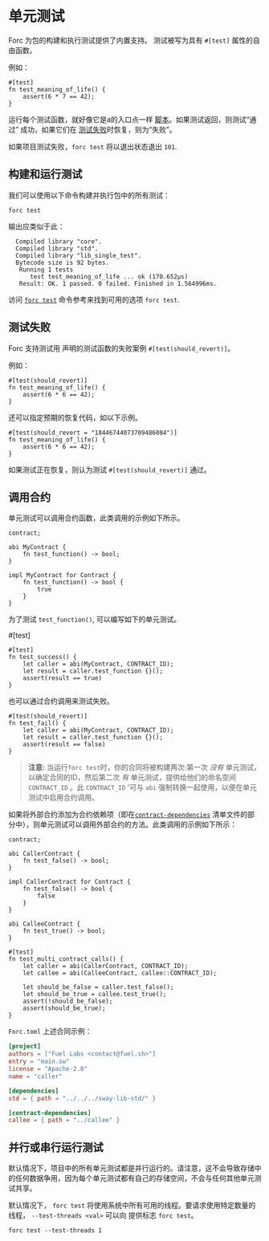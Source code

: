 # 单元测试

<!-- This section should explain unit testing in Sway -->
<!-- unit_test:example:start -->
Forc 为包的构建和执行测试提供了内置支持。
测试被写为具有 `#[test]` 属性的自由函数。
<!-- unit_test:example:end -->

例如：
```sway
#[test]
fn test_meaning_of_life() {
    assert(6 * 7 == 42);
}
```

运行每个测试函数，就好像它是a的入口点一样
[脚本](../sway-program-types/scripts.md)。如果测试返回，则测试“通过”
成功，如果它们在 [测试失败](#testing-failure)时恢复，则为“失败”。

如果项目测试失败，`forc test` 将以退出状态退出 `101`.

## 构建和运行测试
我们可以使用以下命令构建并执行包中的所有测试：
```console
forc test
```

输出应类似于此：
```console
  Compiled library "core".
  Compiled library "std".
  Compiled library "lib_single_test".
  Bytecode size is 92 bytes.
   Running 1 tests
      test test_meaning_of_life ... ok (170.652µs)
   Result: OK. 1 passed. 0 failed. Finished in 1.564996ms.
```

访问 [`forc test`](../forc/commands/forc_test.md) 命令参考来找到可用的选项 `forc test`.

## 测试失败

<!-- This section should explain support for failing unit tests in Sway -->
<!-- unit_test_fail:example:start -->
Forc 支持测试用 声明的测试函数的失败案例 `#[test(should_revert)]`。
<!-- unit_test_fail:example:end -->

例如：

```sway
#[test(should_revert)]
fn test_meaning_of_life() {
    assert(6 * 6 == 42);
}
```

还可以指定预期的恢复代码，如以下示例。
```sway
#[test(should_revert = "18446744073709486084")]
fn test_meaning_of_life() {
    assert(6 * 6 == 42);
}
```

如果测试正在恢复，则认为测试 `#[test(should_revert)]` 通过。

## 调用合约

单元测试可以调用合约函数，此类调用的示例如下所示。
```sway
contract;

abi MyContract {
    fn test_function() -> bool;
}

impl MyContract for Contract {
    fn test_function() -> bool {
        true
    }
}
```

为了测试 `test_function()`, 可以编写如下的单元测试。

#[test]

```sway
#[test]
fn test_success() {
    let caller = abi(MyContract, CONTRACT_ID);
    let result = caller.test_function {}();
    assert(result == true)
}
```

也可以通过合约调用来测试失败。

```sway
#[test(should_revert)]
fn test_fail() {
    let caller = abi(MyContract, CONTRACT_ID);
    let result = caller.test_function {}();
    assert(result == false)
}
```

<!-- This section should explain how the `CONTRACT_ID` variable works in Sway unit tests -->
<!-- contract_id:example:start -->
> **注意:** 当运行`forc test`时，你的合同将被构建两次:第一次 *没有* 单元测试，以确定合同的ID，然后第二次 *有* 单元测试，提供给他们的命名空间 `CONTRACT_ID` 。此 `CONTRACT_ID` '可与 `abi` 强制转换一起使用，以便在单元测试中启用合约调用。
<!-- contract_id:example:end -->

如果将外部合约添加为合约依赖项（即在[`contract-dependencies`](../forc/manifest_reference.md#the-contract-dependencies-section) 清单文件的部分中），则单元测试可以调用外部合约的方法。此类调用的示例如下所示：

```sway
contract;

abi CallerContract {
    fn test_false() -> bool;
}

impl CallerContract for Contract {
    fn test_false() -> bool {
        false
    }
}

abi CalleeContract {
    fn test_true() -> bool;
}

#[test]
fn test_multi_contract_calls() {
    let caller = abi(CallerContract, CONTRACT_ID);
    let callee = abi(CalleeContract, callee::CONTRACT_ID);

    let should_be_false = caller.test_false();
    let should_be_true = callee.test_true();
    assert(!should_be_false);
    assert(should_be_true);
}
```

`Forc.toml` 上述合同示例：

```toml
[project]
authors = ["Fuel Labs <contact@fuel.sh>"]
entry = "main.sw"
license = "Apache-2.0"
name = "caller"

[dependencies]
std = { path = "../../../sway-lib-std/" }

[contract-dependencies]
callee = { path = "../callee" }
```

## 并行或串行运行测试

<!-- This section should explain how unit tests do not share storage -->
<!-- storage:example:start -->
默认情况下，项目中的所有单元测试都是并行运行的。请注意，这不会导致存储中的任何数据争用，因为每个单元测试都有自己的存储空间，不会与任何其他单元测试共享。<!-- storage:example:end -->

默认情况下， `forc test` 将使用系统中所有可用的线程。要请求使用特定数量的线程， `--test-threads <val>` 可以向 提供标志 `forc test`。

```console
forc test --test-threads 1
```
